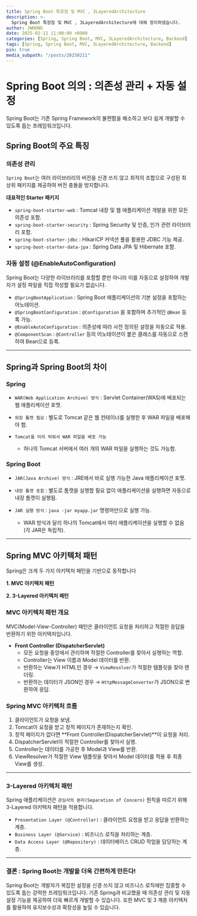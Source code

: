 ```yaml
---
title: Spring Boot 특장점 및 MVC , 3LayeredArchitecture
description: >-
  Spring Boot 특장점 및 MVC , 3LayeredArchitecture에 대해 정리하였습니다.
author: JWHONG
date: 2025-02-11 11:00:00 +0900
categories: [Spring, Spring Boot, MVC, 3LayeredArchitecture, Backend]
tags: [Spring, Spring Boot, MVC, 3LayeredArchitecture, Backend]
pin: true
media_subpath: "/posts/20250211"
---
```


# Spring Boot 의의 : 의존성 관리 + 자동 설정

Spring Boot는 기존 Spring Framework의 불편함을 해소하고 보다 쉽게 개발할 수 있도록 돕는 프레임워크입니다.

## Spring Boot의 주요 특징

### 의존성 관리

`Spring Boot`는 여러 라이브러리의 버전을 신경 쓰지 않고 최적의 조합으로 구성된 최상위 패키지를 제공하여 버전 충돌을 방지합니다.

**대표적인 Starter 패키지**

- `spring-boot-starter-web` : Tomcat 내장 및 웹 애플리케이션 개발을 위한 모든 의존성 포함.
- `spring-boot-starter-security` : Spring Security 및 인증, 인가 관련 라이브러리 포함.
- `spring-boot-starter-jdbc` : HikariCP 커넥션 풀을 활용한 JDBC 기능 제공.
- `spring-boot-starter-data-jpa` : Spring Data JPA 및 Hibernate 포함.

### 자동 설정 (@EnableAutoConfiguration)

Spring Boot는 다양한 라이브러리를 포함할 뿐만 아니라 이를 자동으로 설정하여 개발자가 설정 파일을 직접 작성할 필요가 없습니다.

- `@SpringBootApplication` : Spring Boot 애플리케이션의 기본 설정을 포함하는 어노테이션.
- `@SpringBootConfiguration` : `@Configuration` 을 포함하며 추가적인 `@Bean` 등록 가능.
- `@EnableAutoConfiguration` : 의존성에 따라 사전 정의된 설정을 자동으로 적용.
- `@ComponentScan` : `@Controller` 등의 어노테이션이 붙은 클래스를 자동으로 스캔하여 Bean으로 등록.

---

## Spring과 Spring Boot의 차이

### Spring

- `WAR(Web Application Archive) 방식` : Servlet Container(WAS)에 배포되는 웹 애플리케이션 포맷.

- `외장 톰캣 필요` : 별도로 Tomcat 같은 웹 컨테이너를 실행한 후 WAR 파일을 배포해야 함.

- `Tomcat을 미리 띄워서 WAR 파일을 배포 가능`
  - 하나의 Tomcat 서버에서 여러 개의 WAR 파일을 실행하는 것도 가능함.

### Spring Boot

- `JAR(Java Archive) 방식` : JRE에서 바로 실행 가능한 Java 애플리케이션 포맷.

- `내장 톰캣 포함` : 별도로 톰캣을 실행할 필요 없이 애플리케이션을 실행하면 자동으로 내장 톰캣이 실행됨.

- `JAR 실행 방식` : `java -jar myapp.jar` 명령어만으로 실행 가능.
  - WAR 방식과 달리 하나의 Tomcat에서 여러 애플리케이션을 실행할 수 없음 (각 JAR은 독립적).

---

## Spring MVC 아키텍처 패턴

Spring은 크게 두 가지 아키텍처 패턴을 기반으로 동작합니다

**1. MVC 아키텍처 패턴**

**2. 3-Layered 아키텍처 패턴**

### MVC 아키텍처 패턴 개요

MVC(Model-View-Controller) 패턴은 클라이언트 요청을 처리하고 적절한 응답을 반환하기 위한 아키텍처입니다.

- **Front Controller (DispatcherServlet)**
  - 모든 요청을 중앙에서 관리하며 적절한 Controller를 찾아서 실행하는 역할.
  - Controller는 View 이름과 Model 데이터를 반환.
  - 반환하는 View가 HTML인 경우 → `ViewResolver`가 적절한 템플릿을 찾아 렌더링.
  - 반환하는 데이터가 JSON인 경우 → `HttpMessageConverter`가 JSON으로 변환하여 응답.

### Spring MVC 아키텍처 흐름

1. 클라이언트가 요청을 보냄.
2. Tomcat이 요청을 받고 정적 페이지가 존재하는지 확인.
3. 정적 페이지가 없다면 **Front Controller(DispatcherServlet)**이 요청을 처리.
4. DispatcherServlet이 적절한 Controller를 찾아서 실행.
5. Controller는 데이터를 가공한 후 Model과 View를 반환.
6. ViewResolver가 적절한 View 템플릿을 찾아서 Model 데이터를 적용 후 최종 View를 생성.

---

### 3-Layered 아키텍처 패턴

Spring 애플리케이션은 `관심사의 분리(Separation of Concern)` 원칙을 따르기 위해 3-Layered 아키텍처 패턴을 적용합니다.

- `Presentation Layer (@Controller)` : 클라이언트 요청을 받고 응답을 반환하는 계층.
- `Business Layer (@Service)` : 비즈니스 로직을 처리하는 계층.
- `Data Access Layer (@Repository)` : 데이터베이스 CRUD 작업을 담당하는 계층.

---

### 결론 : Spring Boot는 개발을 더욱 간편하게 만든다!

Spring Boot는 개발자가 복잡한 설정을 신경 쓰지 않고 비즈니스 로직에만 집중할 수 있도록 돕는 강력한 프레임워크입니다.
기존 Spring과 비교했을 때 의존성 관리 및 자동 설정 기능을 제공하여 더욱 빠르게 개발할 수 있습니다. 또한 MVC 및 3 계층 아키텍처를 활용하여 유지보수성과 확장성을 높일 수 있습니다.
